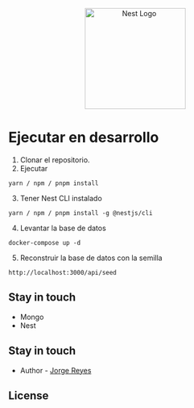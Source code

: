 <p align="center">
  <a href="http://nestjs.com/" target="blank"><img src="https://nestjs.com/img/logo-small.svg" width="200" alt="Nest Logo" /></a>
</p>

# Ejecutar en desarrollo

1. Clonar el repositorio.
2. Ejecutar
```
yarn / npm / pnpm install
```
3. Tener Nest CLI instalado
```
yarn / npm / pnpm install -g @nestjs/cli
```
4. Levantar la base de datos
```
docker-compose up -d
```

5. Reconstruir la base de datos con la semilla
```
http://localhost:3000/api/seed
```

## Stay in touch
* Mongo
* Nest

## Stay in touch

- Author - [Jorge Reyes](https://jorgereyest.com)

## License

